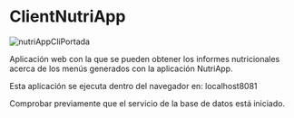 # ClientNutriApp

![nutriAppCliPortada](https://user-images.githubusercontent.com/84924718/154326874-c2b287b1-56b0-42e7-87f4-f5b9f18cded6.PNG)

Aplicación web con la que se pueden obtener los informes nutricionales acerca de los menús generados con la aplicación NutriApp.

Esta aplicación se ejecuta dentro del navegador en: localhost8081

Comprobar previamente que el servicio de la base de datos está iniciado.
